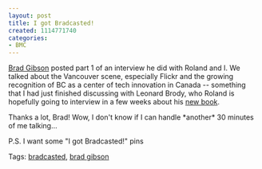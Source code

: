 ```yaml
--- 
layout: post
title: I got Bradcasted!
created: 1114771740
categories: 
- BMC
---
```

<p><a href="http://www.bradfordgibson.net/node/142">Brad Gibson</a> posted part 1 of an interview he did with Roland and I. We talked about the Vancouver scene, especially Flickr and the growing recognition of BC as a center of tech innovation in Canada -- something that I had just finished discussing with Leonard Brody, who Roland is hopefully going to interview in a few weeks about his <a href="http://www.amazon.ca/exec/obidos/ASIN/0470836377/qid%3D1114683390/701-7529337-1851519">new book</a>.</p><p>Thanks a lot, Brad! Wow, I don't know if I can handle *another* 30 minutes of me talking...</p>
<p>P.S. I want some &quot;I got Bradcasted!&quot; pins</p>
<p>Tags: <a rel="tag" href="http://www.bradfordgibson.net">bradcasted</a>, <a rel="tag" href="http://www.bradfordgibson.net">brad gibson</a></p>
<!--break-->
